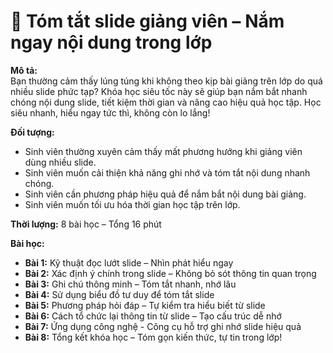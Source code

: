 # 📌 Tóm tắt slide giảng viên – Nắm ngay nội dung trong lớp

**Mô tả:**  
Bạn thường cảm thấy lúng túng khi không theo kịp bài giảng trên lớp do quá nhiều slide phức tạp? Khóa học siêu tốc này sẽ giúp bạn nắm bắt nhanh chóng nội dung slide, tiết kiệm thời gian và nâng cao hiệu quả học tập. Học siêu nhanh, hiểu ngay tức thì, không còn lo lắng!

**Đối tượng:**  
- Sinh viên thường xuyên cảm thấy mất phương hướng khi giảng viên dùng nhiều slide.
- Sinh viên muốn cải thiện khả năng ghi nhớ và tóm tắt nội dung nhanh chóng.
- Sinh viên cần phương pháp hiệu quả để nắm bắt nội dung bài giảng.
- Sinh viên muốn tối ưu hóa thời gian học tập trên lớp.

**Thời lượng:** 8 bài học – Tổng 16 phút

**Bài học:**  
- **Bài 1:** Kỹ thuật đọc lướt slide – Nhìn phát hiểu ngay  
- **Bài 2:** Xác định ý chính trong slide – Không bỏ sót thông tin quan trọng  
- **Bài 3:** Ghi chú thông minh – Tóm tắt nhanh, nhớ lâu  
- **Bài 4:** Sử dụng biểu đồ tư duy để tóm tắt slide  
- **Bài 5:** Phương pháp hỏi đáp – Tự kiểm tra hiểu biết từ slide  
- **Bài 6:** Cách tổ chức lại thông tin từ slide – Tạo cấu trúc dễ nhớ  
- **Bài 7:** Ứng dụng công nghệ - Công cụ hỗ trợ ghi nhớ slide hiệu quả  
- **Bài 8:** Tổng kết khóa học – Tóm gọn kiến thức, tự tin trong lớp!